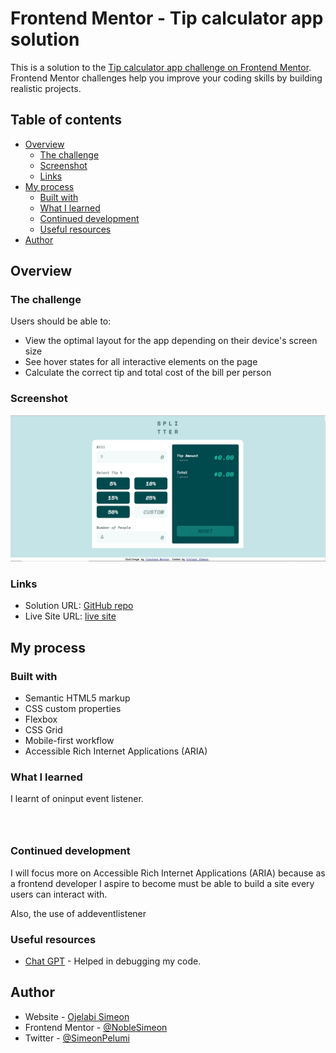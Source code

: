 # Frontend Mentor - Tip calculator app solution

This is a solution to the [Tip calculator app challenge on Frontend Mentor](https://www.frontendmentor.io/challenges/tip-calculator-app-ugJNGbJUX). Frontend Mentor challenges help you improve your coding skills by building realistic projects.

## Table of contents

- [Overview](#overview)
  - [The challenge](#the-challenge)
  - [Screenshot](#screenshot)
  - [Links](#links)
- [My process](#my-process)
  - [Built with](#built-with)
  - [What I learned](#what-i-learned)
  - [Continued development](#continued-development)
  - [Useful resources](#useful-resources)
- [Author](#author)

## Overview

### The challenge

Users should be able to:

- View the optimal layout for the app depending on their device's screen size
- See hover states for all interactive elements on the page
- Calculate the correct tip and total cost of the bill per person

### Screenshot

![](./screenshot.PNG)



### Links

- Solution URL: [GitHub repo](https://github.com/NobleSimeon/Tip-Calculator-App)
- Live Site URL: [live site](https://tip_calculator.netlify.app)

## My process

### Built with

- Semantic HTML5 markup
- CSS custom properties
- Flexbox
- CSS Grid
- Mobile-first workflow
- Accessible Rich Internet Applications (ARIA)



### What I learned

I learnt of oninput event listener.

```html

```
```css

```
```js


```

### Continued development

I will focus more on Accessible Rich Internet Applications (ARIA) because as a frontend developer I aspire to become must be able to build a site every users can interact with.

Also, the use of addeventlistener



### Useful resources

- [Chat GPT](https://chat.openai.com) - Helped in debugging my code. 




## Author

- Website - [Ojelabi Simeon](https://github.com/NobleSimeon)
- Frontend Mentor - [@NobleSimeon](https://www.frontendmentor.io/profile/NobleSimeon)
- Twitter - [@SimeonPelumi](https://www.twitter.com/SimeonPelumi)


